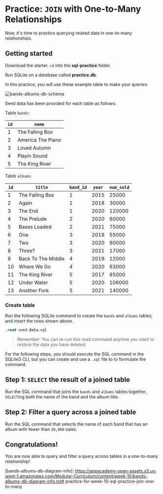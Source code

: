 # Practice: `JOIN` with One-to-Many Relationships

Now, it's time to practice querying related data in one-to-many relationships.

## Getting started

Download the starter. `cd` into the __sql-practice__ folder.

Run SQLite on a database called __practice.db__.

In this practice, you will use these example table to make your queries:

![bands-albums-db-schema]

Seed data has been provided for each table as follows: 

Table `bands`:

| `id` | `name`            |
| ---- | ----------------- |
| 1    | The Falling Box   |
| 2    | America The Piano |
| 3    | Loved Autumn      |
| 4    | Playin Sound      |
| 5    | The King River    |

Table `albums`:

| `id` | `title`            | `band_id` | `year` | `num_sold` |
| ---- | ------------------ | --------- | ------ | ---------- |
| 1    | The Falling Box    | 1         | 2015   | 25000      |
| 2    | Again              | 1         | 2018   | 30000      |
| 3    | The End            | 1         | 2020   | 120000     |
| 4    | The Prelude        | 2         | 2020   | 60000      |
| 5    | Bases Loaded       | 2         | 2021   | 75000      |
| 6    | One                | 3         | 2018   | 55000      |
| 7    | Two                | 3         | 2020   | 80000      |
| 8    | Three?             | 3         | 2021   | 17000      |
| 9    | Back To The Middle | 4         | 2019   | 12000      |
| 10   | Where We Go        | 4         | 2020   | 63000      |
| 11   | The King River     | 5         | 2017   | 85000      |
| 12   | Under Water        | 5         | 2020   | 106000     |
| 13   | Another Fork       | 5         | 2021   | 140000     |

### Create table

Run the following SQLite command to create the `bands` and `albums` tables, and 
insert the rows shown above.

```sql
.read seed-data.sql
```

> Remember: You can re-run this read command anytime you want to restore the 
> data you have deleted.

For the following steps, you should execute the SQL command in the SQLite3 CLI,
but you can create and use a `.sql` file to to formulate the command.

## Step 1: `SELECT` the result of a joined table

Run the SQL command that joins the `bands` and `albums` tables together, 
`SELECT`ing both the name of the band and the album title.

## Step 2: Filter a query across a joined table

Run the SQL command that selects the name of each band that has an album with 
fewer than `20,000` sales.

## Congratulations!

You are now able to query and filter a query across tables in a one-to-many 
relationship!


[bands-albums-db-schema]: https://appacademy-open-assets.s3.us-west-1.amazonaws.com/Modular-Curriculum/content/week-10/bands-albums-db-schema.png
[bands-albums-db-diagram-info]: https://appacademy-open-assets.s3.us-west-1.amazonaws.com/Modular-Curriculum/content/week-10/bands-albums-db-diagram-info.txt# practice-for-week-10-sql-practice-join-one-to-many
